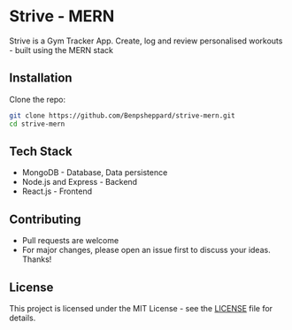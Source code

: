 # Strive - MERN
Strive is a Gym Tracker App. Create, log and review personalised workouts - built using the MERN stack

## Installation
Clone the repo:
```bash
git clone https://github.com/Benpsheppard/strive-mern.git
cd strive-mern
```

## Tech Stack
- MongoDB - Database, Data persistence
- Node.js and Express - Backend
- React.js - Frontend

## Contributing
- Pull requests are welcome
- For major changes, please open an issue first to discuss your ideas. Thanks!

## License 
This project is licensed under the MIT License - see the [LICENSE](LICENSE) file for details.
